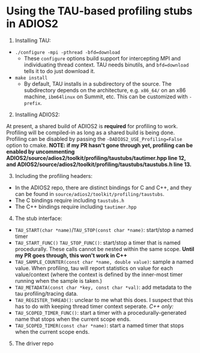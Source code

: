# Using the TAU-based profiling stubs in ADIOS2
1. Installing TAU:
  * `./configure -mpi -pthread -bfd=download`
    * These `configure` options build support for intercepting MPI and individuating thread context. TAU needs binutils, and `bfd=download` tells it to do just download it.
  * `make install`
    * By default, TAU installs in a subdirectory of the source. The subdirectory depends on the architecture, e.g. `x86_64/` on an x86 machine, `ibm64linux` on Summit, etc. This can be customized with `-prefix`.
2. Installing ADIOS2:

  At present, a shared build of ADIOS2 is **required** for profiling to work. Profiling will be compiled-in as long as a shared build is being done. Profiling can be disabled by passing the `-DADIOS2_USE_Profiling=False` option to cmake. **NOTE: if my PR hasn't gone through yet, profiling can be enabled by uncommenting ADIOS2/source/adios2/toolkit/profiling/taustubs/tautimer.hpp line 12, and ADIOS2/source/adios2/toolkit/profiling/taustubs/taustubs.h line 13.**
  
3. Including the profiling headers:
  * In the ADIOS2 repo, there are distinct bindings for C and C++, and they can be found in `source/adios2/toolkit/profiling/taustubs`.
  * The C bindings require including `taustubs.h`
  * The C++ bindings require including `tautimer.hpp`
 
 4. The stub interface:
  * `TAU_START(char *name)`/`TAU_STOP(const char *name)`: start/stop a named timer
  * `TAU_START_FUNC()` `TAU_STOP_FUNC()`: start/stop a timer that is named procedurally. These calls cannot be nested within the same scope. **Until my PR goes through, this won't work in C++**
  * `TAU_SAMPLE_COUNTER(const char *name, double value)`: sample a named value. When profiling, tau will report statistics on value for each value/context (where the context is defined by the inner-most timer running when the sample is taken.)
  * `TAU_METADATA(const char *key, const char *val)`: add metadata to the tau profiling/tracing data.
  * `TAU_REGISTER_THREAD()`: unclear to me what this does. I suspect that this has to do with keeping thread timer context seperate.
  *C++ only:*
  * `TAU_SCOPED_TIMER_FUNC()`: start a timer with a procedurally-generated name that stops when the current scope ends.
  * `TAU_SCOPED_TIMER(const char *name)`: start a named timer that stops when the current scope ends.
  
5. The driver repo
  
